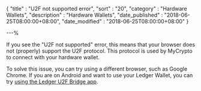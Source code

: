 {
"title" : "U2F not supported error",
"sort" : "20",
"category" : "Hardware Wallets",
"description" : "Hardware Wallets",
"date_published" : "2018-06-25T08:00:00+08:00",
"date_modified" : "2018-06-25T08:00:00+08:00"
}

---%

If you see the "U2F not supported" error, this means that your browser does not (properly) support the U2F protocol. This protocol is used by MyCrypto to connect with your hardware wallet.

To solve this issue, you can try using a different browser, such as Google Chrome. If you are on Android and want to use your Ledger Wallet, you can try [using the Ledger U2F Bridge app](https://support.mycrypto.com/hardware-wallets/ledger-hardware-wallet-using-with-android.html).
